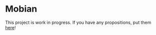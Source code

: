 # Mobian
This project is work in progress. If you have any propositions, put them [here](https://github.com/Gilithrimm/Mobian/issues)!
